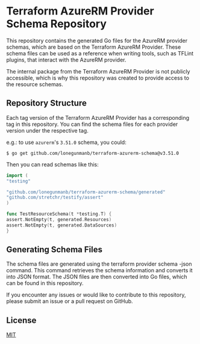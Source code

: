 # Terraform AzureRM Provider Schema Repository

This repository contains the generated Go files for the AzureRM provider schemas, which are based on the Terraform AzureRM Provider. These schema files can be used as a reference when writing tools, such as TFLint plugins, that interact with the AzureRM provider.

The internal package from the Terraform AzureRM Provider is not publicly accessible, which is why this repository was created to provide access to the resource schemas.

## Repository Structure

Each tag version of the Terraform AzureRM Provider has a corresponding tag in this repository. You can find the schema files for each provider version under the respective tag.

e.g.: to use `azurerm`'s `3.51.0` schema, you could:

```shell
$ go get github.com/lonegunmanb/terraform-azurerm-schema@v3.51.0
```

Then you can read schemas like this:

```go
import (
"testing"

"github.com/lonegunmanb/terraform-azurerm-schema/generated"
"github.com/stretchr/testify/assert"
)

func TestResourceSchema(t *testing.T) {
assert.NotEmpty(t, generated.Resources)
assert.NotEmpty(t, generated.DataSources)
}
```

## Generating Schema Files

The schema files are generated using the terraform provider schema -json command. This command retrieves the schema information and converts it into JSON format. The JSON files are then converted into Go files, which can be found in this repository.

If you encounter any issues or would like to contribute to this repository, please submit an issue or a pull request on GitHub.

## License

[MIT](LICENSE)
